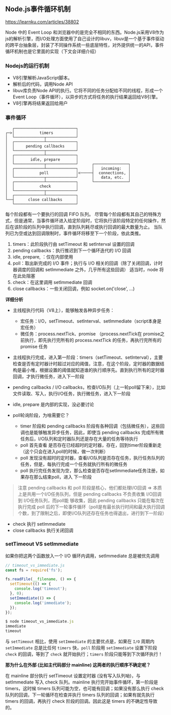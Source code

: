 ## Node.js事件循环机制

https://learnku.com/articles/38802

Node 中的 Event Loop 和浏览器中的是完全不相同的东西。Node.js采用V8作为js的解析引擎，而I/O处理方面使用了自己设计的libuv，libuv是一个基于事件驱动的跨平台抽象层，封装了不同操作系统一些底层特性，对外提供统一的API，事件循环机制也是它里面的实现（下文会详细介绍）

### Nodejs的运行机制

- V8引擎解析JavaScript脚本。
- 解析后的代码，调用Node API
- libuv库负责Node API的执行。它将不同的任务分配给不同的线程，形成一个Event Loop（事件循环），以异步的方式将任务的执行结果返回给V8引擎。
- V8引擎再将结果返回给用户

### 事件循环

```
   ┌───────────────────────────┐
┌─>│           timers          │
│  └─────────────┬─────────────┘
│  ┌─────────────┴─────────────┐
│  │     pending callbacks     │
│  └─────────────┬─────────────┘
│  ┌─────────────┴─────────────┐
│  │       idle, prepare       │
│  └─────────────┬─────────────┘      ┌───────────────┐
│  ┌─────────────┴─────────────┐      │   incoming:   │
│  │           poll            │<─────┤  connections, │
│  └─────────────┬─────────────┘      │   data, etc.  │
│  ┌─────────────┴─────────────┐      └───────────────┘
│  │           check           │
│  └─────────────┬─────────────┘
│  ┌─────────────┴─────────────┐
└──┤      close callbacks      │
   └───────────────────────────┘
```

每个阶段都有一个要执行的回调 FIFO 队列。 尽管每个阶段都有其自己的特殊方式，但是通常，当事件循环进入给定阶段时，它将执行该阶段特定的任何操作，然后在该阶段的队列中执行回调，直到队列耗尽或执行回调的最大数量为止。 当队列已为空或达到回调限制时，事件循环将移至下一个阶段，依此类推。

1. timers：此阶段执行由 setTimeout 和 setInterval 设置的回调
2. pending callbacks：执行推迟到下一个循环迭代的 I/O 回调
3. idle, prepare, ：仅在内部使用
4. poll：取出新完成的 I/O 事件；执行与 I/O 相关的回调（除了关闭回调，计时器调度的回调和 setImmediate 之外，几乎所有这些回调） 适当时，node 将在此处阻塞
5. check：在这里调用 setImmediate 回调
6. close callbacks：一些关闭回调，例如 socket.on('close', ...)

**详细分析**

- 主线程执行代码（V8上），能够触发各种异步任务： 
  - 宏任务：I/O，setTimeout、setInterval、setImmediate（script本身是宏任务）
  - 微任务：process.nextTick、promise （process.nextTick在 promise之前执行，即先执行完所有的 process.nextTick 的任务，再执行完所有的 promise 任务

- 主线程执行完成，进入第一阶段：timers（setTimeout、setInterval），主要检查是否有定时器计时超过对应的阈值，注意，在这个阶段，定时器的数据结构是最小堆，根据设置的阈值就知道谁的执行顺序先。直到执行所有的定时器回调，才执行微任务，进入下一阶段

- pending callbacks / I/O callbacks，检查I/O队列（上一轮poll留下来），比如文件读取、写入，执行I/O任务，执行微任务，进入下一阶段

- idle, prepare 是内部的实现，没必要讨论

- poll轮询阶段，为啥需要它？ 
  - timer 阶段和 pending callbacks 阶段有各种回调（包括微任务），这些回调也是能够触发异步任务，因此，即使当 pending callbacks 完成所有微任务后，I/O队列和定时器队列还是存在大量的任务等待执行
  - poll 首先查看 是否存在已经超时的定时器，存在，回到timer阶段重新走（这个只会在进入poll的时候，做一次判断）
  - poll 发现没有超时的定时器，查看I/O队列是否存在任务，执行任务队列的任务，但是，每执行完成一个任务就执行所有的微任务
  - poll 执行完任务发现为空，那么检查是否存在setImmediate任务注册，如果存在那么结束poll，进入 下一阶段 

> 注意 pending callbacks 和 poll 阶段是核心，他们都处理I/O回调 => 本质上是共用一个I/O任务队列，但是 pending callbacks 不负责收集 I/O回调 到 I/O任务队列，而poll能 够收集，因此 pending callbacks 只能在每次在执行完成 poll 后的下一轮事件循环（poll是有最长执行时间和最大执行回调个数，到了限制之后，即使I/O队列还存在任务也得退出，进行到下一阶段）

- check 执行 setImmediate
- close callbacks  执行关闭回调

### setTimeout VS setImmediate

如果你把这两个函数放入一个 I/O 循环内调用，setImmediate 总是被优先调用

```javascript
// timeout_vs_immediate.js
const fs = require('fs');

fs.readFile(__filename, () => {
  setTimeout(() => {
    console.log('timeout');
  }, 0);
  setImmediate(() => {
    console.log('immediate');
  });
});

$ node timeout_vs_immediate.js
immediate
timeout
```

与 `setTimeout` 相比，使用 `setImmediate` 的主要优点是，如果在 `I/O` 周期内 `setImmediate` 总是比任何 `timers` 快，`poll` 阶段用 `setImmediate` 设置下阶段 `check` 的回调，等到了 `check` 就开始执行；`timers` 阶段只能等到下次循环执行！

**那为什么在外部 (比如主代码部分 mainline) 这两者的执行顺序不确定呢？**

在 mainline 部分执行 setTimeout 设置定时器 (没有写入队列呦)，与 setImmediate 写入 check 队列。mainline 执行完开始事件循环，第一阶段是 timers，这时候 timers 队列可能为空，也可能有回调；如果没有那么执行 check 队列的回调，下一轮循环在检查并执行 timers 队列的回调；如果有就先执行 timers 的回调，再执行 check 阶段的回调。因此这是 timers 的不确定性导致的。
